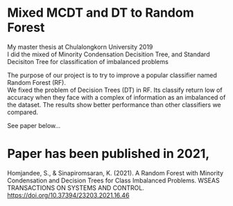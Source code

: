 # Mixed MCDT and DT to Random Forest
My master thesis at Chulalongkorn University 2019   
I did the mixed of Minority Condensation Decisition Tree, and Standard Decisiton Tree for classification of imbalanced problems   
    
The purpose of our project is to try to improve a popular classifier named Random Forest (RF).    
We fixed the problem of Decision Trees (DT) in RF. Its classify return low of accuracy when they face with a complex of information as an imbalanced of the dataset. The results show better performance than other classifiers we compared.  



See paper below...



# Paper has been published in 2021,
Homjandee, S., & Sinapiromsaran, K. (2021). A Random Forest with Minority Condensation and Decision Trees for Class Imbalanced Problems. WSEAS TRANSACTIONS ON SYSTEMS AND CONTROL.  
https://doi.org/10.37394/23203.2021.16.46
